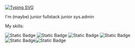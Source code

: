 [![Typing SVG](https://readme-typing-svg.demolab.com?font=Fira+Code&pause=1000&color=6A02F7&width=435&lines=Hi+there%F0%9F%91%8B%2C+I'm+Rafcha)](https://git.io/typing-svg)

I'm (maybe) junior fullstack junior sys.admin

My skills:

![Static Badge](https://img.shields.io/badge/Rust-orange)
![Static Badge](https://img.shields.io/badge/Javascript-yellow)
![Static Badge](https://img.shields.io/badge/Typescript-blue)
![Static Badge](https://img.shields.io/badge/C-white)
![Static Badge](https://img.shields.io/badge/Pyt-blue)![Static Badge](https://img.shields.io/badge/hon-yello)
